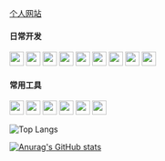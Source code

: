 [个人网站](https://www.zhouzh.tech/)

#### 日常开发
<p>
<img height="25" src="https://img.shields.io/badge/javascript-ffffff?style=flat-square&logo=JavaScript&logoColor=F7DF1E"/>
<img height="25" src="https://img.shields.io/badge/css-ffffff?style=flat-square&logo=css3&logoColor=1572B6"/>
<img height="25" src="https://img.shields.io/badge/html-ffffff?style=flat-square&logo=html5&logoColor=E34F26"/>
<img height="25" src="https://img.shields.io/badge/typescript-ffffff?style=flat-square&logo=Typescript&logoColor=3178C6"/>
<img height="25" src="https://img.shields.io/badge/babel-ffffff?style=flat-square&logo=Babel&logoColor=F9DC3E"/>
<img height="25" src="https://img.shields.io/badge/react-ffffff?style=flat-square&logo=React&logoColor=61DAFB"/>
<img height="25" src="https://img.shields.io/badge/vue-ffffff?style=flat-square&logo=vue.js&logoColor=FC08D"/>
<img height="25" src="https://img.shields.io/badge/nginx-ffffff?style=flat-square&logo=nginx&logoColor=e1567c"/>
<img height="25" src="https://img.shields.io/badge/node.js-ffffff?style=flat-square&logo=Node.js&logoColor=339933"/>
</p>

#### 常用工具

<p>
<img height="25" src="https://img.shields.io/badge/webStorm-ffffff?style=flat-square&logo=WebStorm&logoColor=000000"/>
<img height="25" src="https://img.shields.io/badge/webpack-ffffff?style=flat-square&logo=Webpack&logoColor=8DD6F9"/>
<img height="25" src="https://img.shields.io/badge/vs code-ffffff?style=flat-square&logo=visual-studio-code&logoColor=007ACC"/>
<img height="25" src="https://img.shields.io/badge/git-ffffff?style=flat-square&logo=Git&logoColor=F05032"/>
<img height="25" src="https://img.shields.io/badge/chrome-ffffff?style=flat-square&logo=google-chrome&logoColor=4285F4"/>
<img height="25" src="https://img.shields.io/badge/sentry-ffffff?style=flat-square&logo=sentry&logoColor=362D59"/>
</p>

![Top Langs](https://github-readme-stats.vercel.app/api/top-langs/?username=yaeSakuras&&hide=tsql) 

[![Anurag's GitHub stats](https://github-readme-stats.vercel.app/api?username=yaeSakuras)](https://github.com/anuraghazra/github-readme-stats)
